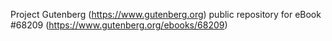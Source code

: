 Project Gutenberg (https://www.gutenberg.org) public repository for eBook #68209 (https://www.gutenberg.org/ebooks/68209)

